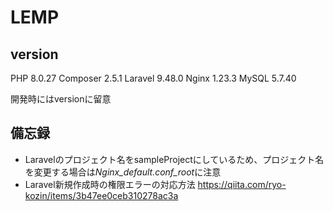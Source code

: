# LEMP
## version
PHP       8.0.27
Composer  2.5.1
Laravel   9.48.0
Nginx     1.23.3
MySQL     5.7.40

開発時にはversionに留意


## 備忘録
* Laravelのプロジェクト名をsampleProjectにしているため、プロジェクト名を変更する場合は*Nginx_default.conf_root*に注意
* Laravel新規作成時の権限エラーの対応方法
  https://qiita.com/ryo-kozin/items/3b47ee0ceb310278ac3a


